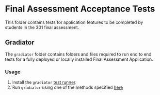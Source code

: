 # Final Assessment Acceptance Tests

This folder contains tests for application features to be completed by students in the 301 final assessment.

## Gradiator

The `gradiator` folder contains folders and files required to run end to end tests for a fully deployed or locally installed Final Assessment Application.

### Usage

1. Install the `gradiator` [test runner](https://github.com/codefellows/gradiator#installation).
2. Run `gradiator` using one of the methods specified [here](https://github.com/codefellows/gradiator#usage)
